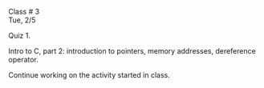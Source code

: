 <div class="lecture1">

<div class="column_date">
<p markdown="block">

Class # 3 <br>
Tue, 2/5

</p>
</div>

<div class="column_materials">
<p markdown="block">

Quiz 1.

Intro to C, part 2: introduction to pointers, memory addresses,
dereference operator.

</p>
</div>

<div class="column_assign">
<p markdown="block">

Continue working on the activity started in class. 



</p>
</div>

</div>
